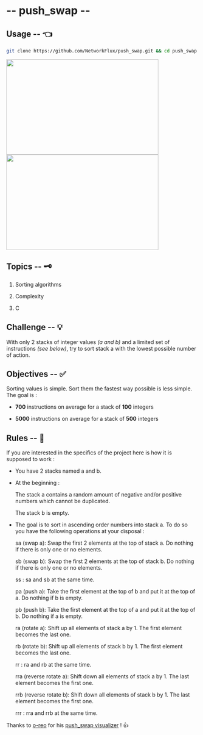 # -- push_swap --

## Usage -- 👈

```bash
git clone https://github.com/NetworkFlux/push_swap.git && cd push_swap && bash launch.sh
```

<img src="https://github.com/NetworkFlux/push_swap/blob/master/imgs/perf100.gif" width="400" height="250"> <img src="https://github.com/NetworkFlux/push_swap/blob/master/imgs/perf500.gif" width="400" height="250">

## Topics -- 🗝

1. Sorting algorithms

2. Complexity

3. C

  

## Challenge -- 💡

  

With only 2 stacks of integer values *(a and b)* and a limited set of instructions *(see below)*, try to sort stack a with the lowest possible number of action.

  
  

## Objectives -- ✅

  

Sorting values is simple. Sort them the fastest way possible is less simple. The goal is :

- **700** instructions on average for a stack of **100** integers

- **5000** instructions on average for a stack of **500** integers


## Rules -- 🚨

If you are interested in the specifics of the project here is how it is supposed to work :

-	You have 2 stacks named a and b.

-	At the beginning :

	The stack a contains a random amount of negative and/or positive numbers which cannot be duplicated.

	The stack b is empty.

-	The goal is to sort in ascending order numbers into stack a. To do so you have the following operations at your disposal :

	sa (swap a): Swap the first 2 elements at the top of stack a. Do nothing if there is only one or no elements.

	sb (swap b): Swap the first 2 elements at the top of stack b. Do nothing if there is only one or no elements.

	ss : sa and sb at the same time.

	pa (push a): Take the first element at the top of b and put it at the top of a. Do nothing if b is empty.

	pb (push b): Take the first element at the top of a and put it at the top of b. Do nothing if a is empty.

	ra (rotate a): Shift up all elements of stack a by 1. The first element becomes the last one.

	rb (rotate b): Shift up all elements of stack b by 1. The first element becomes the last one.

	rr : ra and rb at the same time.

	rra (reverse rotate a): Shift down all elements of stack a by 1. The last element becomes the first one.

	rrb (reverse rotate b): Shift down all elements of stack b by 1. The last element becomes the first one.

	rrr : rra and rrb at the same time.



Thanks to [o-reo](https://github.com/o-reo "o-reo GitHub") for his [push_swap visualizer](https://github.com/o-reo/push_swap_visualizer "push_swap visualizer") ! 👍